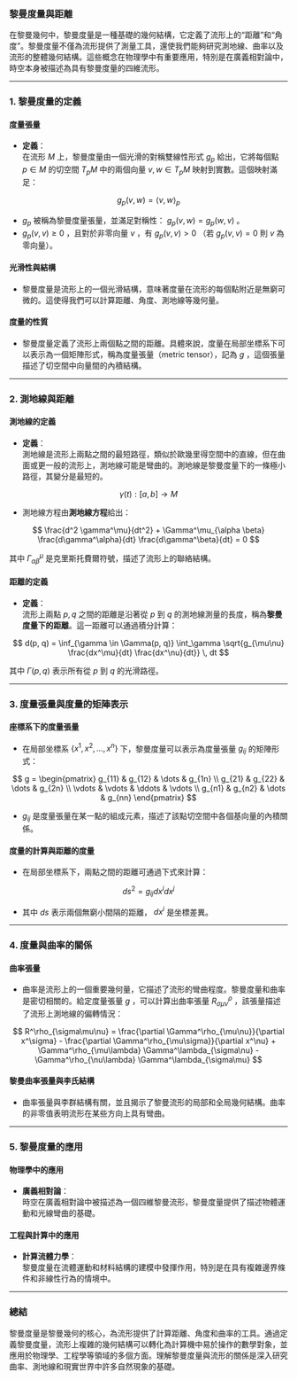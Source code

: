### **黎曼度量與距離**

在黎曼幾何中，黎曼度量是一種基礎的幾何結構，它定義了流形上的“距離”和“角度”。黎曼度量不僅為流形提供了測量工具，還使我們能夠研究測地線、曲率以及流形的整體幾何結構。這些概念在物理學中有重要應用，特別是在廣義相對論中，時空本身被描述為具有黎曼度量的四維流形。

---

### **1. 黎曼度量的定義**

#### **度量張量**
- **定義**：  
  在流形  $M$  上，黎曼度量由一個光滑的對稱雙線性形式  $g_p$  給出，它將每個點  $p \in M$  的切空間  $T_pM$  中的兩個向量  $v, w \in T_pM$  映射到實數。這個映射滿足：

```math
  g_p(v, w) = \langle v, w \rangle_p

```
  -  $g_p$  被稱為黎曼度量張量，並滿足對稱性： $g_p(v, w) = g_p(w, v)$ 。
  -  $g_p(v, v) \geq 0$ ，且對於非零向量  $v$ ，有  $g_p(v, v) > 0$ （若  $g_p(v, v) = 0$  則  $v$  為零向量）。

#### **光滑性與結構**
- 黎曼度量是流形上的一個光滑結構，意味著度量在流形的每個點附近是無窮可微的。這使得我們可以計算距離、角度、測地線等幾何量。

#### **度量的性質**
- 黎曼度量定義了流形上兩個點之間的距離。具體來說，度量在局部坐標系下可以表示為一個矩陣形式，稱為度量張量（metric tensor），記為  $g$ ，這個張量描述了切空間中向量間的內積結構。

---

### **2. 測地線與距離**

#### **測地線的定義**
- **定義**：  
  測地線是流形上兩點之間的最短路徑，類似於歐幾里得空間中的直線，但在曲面或更一般的流形上，測地線可能是彎曲的。測地線是黎曼度量下的一條極小路徑，其變分是最短的。

```math
  \gamma(t): [a, b] \to M

```
  - 測地線方程由**測地線方程**給出：

```math
  \frac{d^2 \gamma^\mu}{dt^2} + \Gamma^\mu_{\alpha \beta} \frac{d\gamma^\alpha}{dt} \frac{d\gamma^\beta}{dt} = 0

```
  其中  $\Gamma^\mu_{\alpha \beta}$  是克里斯托費爾符號，描述了流形上的聯絡結構。

#### **距離的定義**
- **定義**：  
  流形上兩點  $p, q$  之間的距離是沿著從  $p$  到  $q$  的測地線測量的長度，稱為**黎曼度量下的距離**。這一距離可以通過積分計算：

```math
  d(p, q) = \inf_{\gamma \in \Gamma(p, q)} \int_\gamma \sqrt{g_{\mu\nu} \frac{dx^\mu}{dt} \frac{dx^\nu}{dt}} \, dt

```
  其中  $\Gamma(p, q)$  表示所有從  $p$  到  $q$  的光滑路徑。

---

### **3. 度量張量與度量的矩陣表示**

#### **座標系下的度量張量**
- 在局部坐標系  $\{x^1, x^2, \dots, x^n\}$  下，黎曼度量可以表示為度量張量  $g_{ij}$  的矩陣形式：

```math
  g = \begin{pmatrix}
  g_{11} & g_{12} & \dots & g_{1n} \\
  g_{21} & g_{22} & \dots & g_{2n} \\
  \vdots & \vdots & \ddots & \vdots \\
  g_{n1} & g_{n2} & \dots & g_{nn}
  \end{pmatrix}

```
  -  $g_{ij}$  是度量張量在某一點的組成元素，描述了該點切空間中各個基向量的內積關係。

#### **度量的計算與距離的度量**
- 在局部坐標系下，兩點之間的距離可通過下式來計算：

```math
  ds^2 = g_{ij} dx^i dx^j

```
  - 其中  $ds$  表示兩個無窮小間隔的距離， $dx^i$  是坐標差異。

---

### **4. 度量與曲率的關係**

#### **曲率張量**
- 曲率是流形上的一個重要幾何量，它描述了流形的彎曲程度。黎曼度量和曲率是密切相關的。給定度量張量  $g$ ，可以計算出曲率張量  $R^\rho_{\sigma\mu\nu}$ ，該張量描述了流形上測地線的偏轉情況：

```math
  R^\rho_{\sigma\mu\nu} = \frac{\partial \Gamma^\rho_{\mu\nu}}{\partial x^\sigma} - \frac{\partial \Gamma^\rho_{\mu\sigma}}{\partial x^\nu} + \Gamma^\rho_{\mu\lambda} \Gamma^\lambda_{\sigma\nu} - \Gamma^\rho_{\nu\lambda} \Gamma^\lambda_{\sigma\mu}

```
  
#### **黎曼曲率張量與李氏結構**
- 曲率張量與李群結構有關，並且揭示了黎曼流形的局部和全局幾何結構。曲率的非零值表明流形在某些方向上具有彎曲。

---

### **5. 黎曼度量的應用**

#### **物理學中的應用**
- **廣義相對論**：  
  時空在廣義相對論中被描述為一個四維黎曼流形，黎曼度量提供了描述物體運動和光線彎曲的基礎。

#### **工程與計算中的應用**
- **計算流體力學**：  
  黎曼度量在流體運動和材料結構的建模中發揮作用，特別是在具有複雜邊界條件和非線性行為的情境中。

---

### **總結**

黎曼度量是黎曼幾何的核心，為流形提供了計算距離、角度和曲率的工具。通過定義黎曼度量，流形上複雜的幾何結構可以轉化為計算機中易於操作的數學對象，並應用於物理學、工程學等領域的多個方面。理解黎曼度量與流形的關係是深入研究曲率、測地線和現實世界中許多自然現象的基礎。